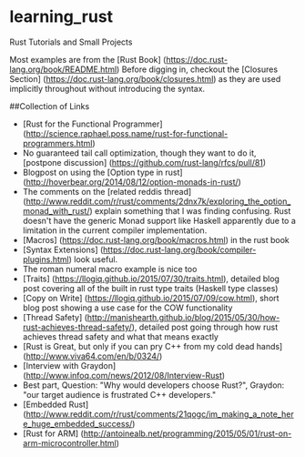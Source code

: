 # learning_rust
Rust Tutorials and Small Projects

Most examples are from the [Rust Book] (https://doc.rust-lang.org/book/README.html)
Before digging in, checkout the [Closures Section] (https://doc.rust-lang.org/book/closures.html) as they are used implicitly throughout without introducing the syntax.

##Collection of Links

* [Rust for the Functional Programmer] (http://science.raphael.poss.name/rust-for-functional-programmers.html)
 * No guaranteed tail call optimization, though they want to do it, [postpone discussion] (https://github.com/rust-lang/rfcs/pull/81)
* Blogpost on using the [Option type in rust] (http://hoverbear.org/2014/08/12/option-monads-in-rust/)
 * The comments on the [related reddis thread] (http://www.reddit.com/r/rust/comments/2dnx7k/exploring_the_option_monad_with_rust/) explain something that I was finding confusing.  Rust doesn't have the generic Monad support like Haskell apparently due to a limitation in the current compiler implementation.
* [Macros] (https://doc.rust-lang.org/book/macros.html) in the rust book
* [Syntax Extensions] (https://doc.rust-lang.org/book/compiler-plugins.html) look useful.
 * The roman numeral macro example is nice too
* [Traits] (https://llogiq.github.io/2015/07/30/traits.html), detailed blog post covering all of the built in rust type traits (Haskell type classes)
* [Copy on Write] (https://llogiq.github.io/2015/07/09/cow.html), short blog post showing a use case for the COW functionality
* [Thread Safety] (http://manishearth.github.io/blog/2015/05/30/how-rust-achieves-thread-safety/), detailed post going through how rust achieves thread safety and what that means exactly 
* [Rust is Great, but only if you can pry C++ from my cold dead hands] (http://www.viva64.com/en/b/0324/)
* [Interview with Graydon] (http://www.infoq.com/news/2012/08/Interview-Rust)
 * Best part, Question: "Why would developers choose Rust?", Graydon: "our target audience is frustrated C++ developers."
* [Embedded Rust] (http://www.reddit.com/r/rust/comments/21qogc/im_making_a_note_here_huge_embedded_success/)
* [Rust for ARM] (http://antoinealb.net/programming/2015/05/01/rust-on-arm-microcontroller.html)

